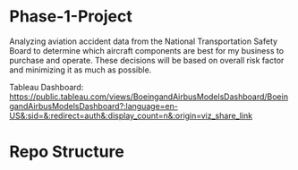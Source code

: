 # Phase-1-Project
Analyzing aviation accident data from the National Transportation Safety Board to determine which aircraft components are best for my business to purchase and operate. These decisions will be based on overall risk factor and minimizing it as much as possible.

Tableau Dashboard: https://public.tableau.com/views/BoeingandAirbusModelsDashboard/BoeingandAirbusModelsDashboard?:language=en-US&:sid=&:redirect=auth&:display_count=n&:origin=viz_share_link

# Repo Structure
